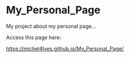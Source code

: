 # My_Personal_Page
My project about my personal page...

Access this page here:

https://michel4lves.github.io/My_Personal_Page/
